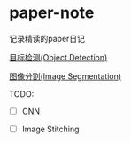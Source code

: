 # paper-note
记录精读的paper日记

[目标检测(Object Detection)](Object-Detection)

[图像分割(Image Segmentation)](Image-Segmentation)

TODO:

- [ ] CNN
- [ ] Image Stitching


